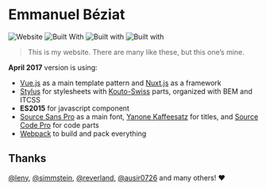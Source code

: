 # Emmanuel Béziat

![Website](https://img.shields.io/website-up-down-green-red/http/shields.io.svg?maxAge=2592000) ![Built With](https://img.shields.io/badge/built_with-vue.js-yellow.svg?style=flat
) ![Built with](https://img.shields.io/badge/built_with-stylus-yellow.svg?style=flat) ![Built with](https://img.shields.io/badge/built_with-webpack-yellow.svg?style=flat)

> This is my website. There are many like these, but this one’s mine.

**April 2017** version is using:
* [Vue.js](http://vuejs.org/) as a main template pattern and [Nuxt.js](https://nuxtjs.org/) as a framework
* [Stylus](http://stylus-lang.com/) for stylesheets with [Kouto-Swiss](http://kouto-swiss.io/) parts, organized with BEM and ITCSS
* **ES2015** for javascript component
* [Source Sans Pro](https://github.com/adobe-fonts/source-sans-pro) as a main font, [Yanone Kaffeesatz](https://www.yanone.de/fonts/kaffeesatz/) for titles, and [Source Code Pro](https://github.com/adobe-fonts/source-code-pro) for code parts
* [Webpack](https://webpack.github.io/docs/) to build and pack everything

## Thanks

[@leny](https://github.com/leny), [@simmstein](https://github.com/simmstein/), [@reverland](https://github.com/reverland), [@ausir0726](https://github.com/ausir0726) and many others! ♥
